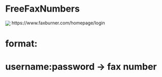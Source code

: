# FreeFaxNumbers
<img align="center" src="https://github-readme-stats.vercel.app/api/<CARD_TYPE>/?username=robloxscriptleaks&theme=<THEME_NAME>" />
 https://www.faxburner.com/homepage/login



# format:




# username:password -> fax number
